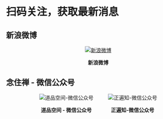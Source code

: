 # 扫码关注，获取最新消息

## 新浪微博
<div style="text-align: center;">
    <a href="https://weibo.com/u/2273105342">
        <img src="../新浪微博.png" alt="新浪微博" />
    </a>
    <p><b>新浪微博</b></p>
</div>

## 念住禅 - 微信公众号
<div style="display: flex; gap: 40px; justify-content: center;">
  <div style="display: flex; flex-direction: column; align-items: center">
    <img src="../道品空间-微信公众号.png" alt="道品空间-微信公众号" style="max-width: 200px">
    <p><b>道品空间 - 微信公众号</b></p>
  </div>
  
  <div style="display: flex; flex-direction: column; align-items: center">
    <img src="../正遍知-微信公众号.png" alt="正遍知-微信公众号" style="max-width: 200px">
    <p><b>正遍知-微信公众号</b></p>
  </div>
</div>
